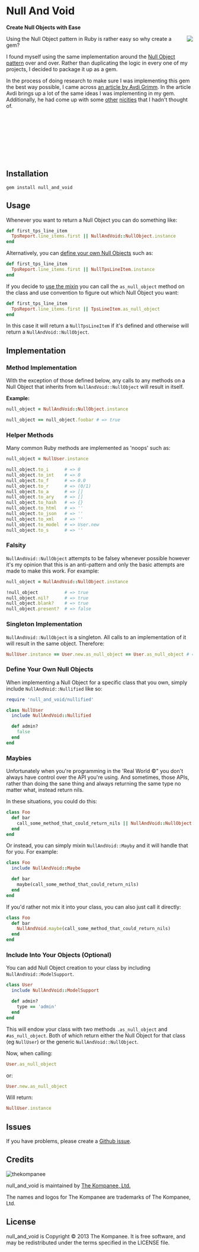Null And Void
================================

**Create Null Objects with Ease**

<img src="http://cdn.memegenerator.net/instances/300x/34275719.jpg" align="right" />

Using the Null Object pattern in Ruby is rather easy so why create a gem?

I found myself using the same implementation around the [Null Object
pattern](https://en.wikipedia.org/wiki/Null_object_pattern#Ruby) over and over.
Rather than duplicating the logic in every one of my projects, I decided to
package it up as a gem.

In the process of doing research to make sure I was implementing this gem the
best way possible, I came across [an article by Avdi
Grimm](http://devblog.avdi.org/2011/05/30/null-objects-and-falsiness). In the
article Avdi brings up a lot of the same ideas I was implementing in my gem.
Additionally, he had come up with some [other](#helper-methods)
[nicities](#maybies) that I hadn't thought of.

<br/>
<br/>
<br/>
<br/>
<br/>
<br/>
<br/>

Installation
--------------------------------

    gem install null_and_void

Usage
--------------------------------

Whenever you want to return a Null Object you can do something like:

```ruby
def first_tps_line_item
  TpsReport.line_items.first || NullAndVoid::NullObject.instance
end
```

Alternatively, you can [define your own Null Objects](#defineyourownnullobjects)
such as:

```ruby
def first_tps_line_item
  TpsReport.line_items.first || NullTpsLineItem.instance
end
```

If you decide to [use the mixin](#includeintoyourobjectsoptional) you can call
the `as_null_object` method on the class and use convention to figure out which
Null Object you want:

```ruby
def first_tps_line_item
  TpsReport.line_items.first || TpsLineItem.as_null_object
end
```

In this case it will return a `NullTpsLineItem` if it's defined and otherwise
will return a `NullAndVoid::NullObject`.

Implementation
--------------------------------

### Method Implementation #####################################################

With the exception of those defined below, any calls to any methods on a Null
Object that inherits from `NullAndVoid::NullObject` will result in itself.

**Example:**

```ruby
null_object = NullAndVoid::NullObject.instance

null_object == null_object.foobar # => true
```

### Helper Methods ############################################################

Many common Ruby methods are implemented as 'noops' such as:

```ruby
null_object = NullUser.instance

null_object.to_i      # => 0
null_object.to_int    # => 0
null_object.to_f      # => 0.0
null_object.to_r      # => (0/1)
null_object.to_a      # => []
null_object.to_ary    # => []
null_object.to_hash   # => {}
null_object.to_html   # => ''
null_object.to_json   # => ''
null_object.to_xml    # => ''
null_object.to_model  # => User.new
null_object.to_s      # => ''
```

### Falsity ###################################################################

`NullAndVoid::NullObject` attempts to be falsey whenever possible however it's
my opinion that this is an anti-pattern and only the basic attempts are made to
make this work.  For example:

```ruby
null_object = NullAndVoid::NullObject.instance

!null_object          # => true
null_object.nil?      # => true
null_object.blank?    # => true
null_object.present?  # => false
```

### Singleton Implementation ##################################################

`NullAndVoid::NullObject` is a singleton.  All calls to an implementation of it
will result in the same object.  Therefore:

```ruby
NullUser.instance == User.new.as_null_object == User.as_null_object # => true
```

### Define Your Own Null Objects ##############################################

When implementing a Null Object for a specific class that you own, simply
include `NullAndVoid::Nullified` like so:

```ruby
require 'null_and_void/nullified'

class NullUser
  include NullAndVoid::Nullified

  def admin?
    false
  end
end
```

### Maybies ###################################################################

Unfortunately when you're programming in the 'Real World &copy;" you don't
always have control over the API you're using.  And sometimes, those APIs,
rather than doing the sane thing and always returning the same type no matter
what, instead return nils.

In these situations, you could do this:

```ruby
class Foo
  def bar
    call_some_method_that_could_return_nils || NullAndVoid::NullObject.instance
  end
end
```

Or instead, you can simply mixin `NullAndVoid::Mayby` and it will handle that
for you. For example:

```ruby
class Foo
  include NullAndVoid::Maybe

  def bar
    maybe(call_some_method_that_could_return_nils)
  end
end
```

If you'd rather not mix it into your class, you can also just call it directly:

```ruby
class Foo
  def bar
    NullAndVoid.maybe(call_some_method_that_could_return_nils)
  end
end
```

### Include Into Your Objects (Optional) ######################################

You can add Null Object creation to your class by including
`NullAndVoid::ModelSupport`.

```ruby
class User
  include NullAndVoid::ModelSupport

  def admin?
    type == 'admin'
  end
end
```

This will endow your class with two methods `.as_null_object` and
`#as_null_object`. Both of which return either the Null Object for that class
(eg `NullUser`) or the generic `NullAndVoid::NullObject`.

Now, when calling:

```ruby
User.as_null_object
```

or:

```ruby
User.new.as_null_object
```

Will return:

```ruby
NullUser.instance
```

Issues
------

If you have problems, please create a [Github issue](issues).

Credits
-------

![thekompanee](http://www.thekompanee.com/public_files/kompanee-github-readme-logo.png)

null_and_void is maintained by [The Kompanee, Ltd.](http://www.thekompanee.com)

The names and logos for The Kompanee are trademarks of The Kompanee, Ltd.

License
-------

null_and_void is Copyright &copy; 2013 The Kompanee. It is free software, and may be redistributed under the terms specified in the LICENSE file.

